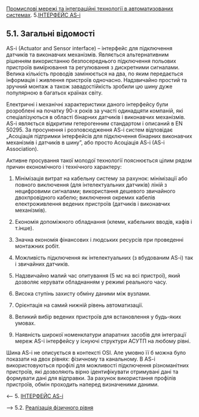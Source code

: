 [Промислові мережі та інтеграційні технології в автоматизованих системах](README.md). 5.[ІНТЕРФЕЙС AS-i](5.md)

## 5.1. Загальні відомості

AS-i (Actuator and Sensor interface) – інтерфейс для підключення датчиків та виконавчих механізмів. Являється альтернативним рішенням використанню безпосереднього підключення польових пристроїв вимірювання та регулювання з дискретними сигналами. Велика кількість проводів замінюється на два, по яким передається інформація і живлення пристроїв одночасно. Надзвичайно простий та зручний монтаж а також завадостійкість зробили цю шину дуже популярною в багатьох країнах світу. 

Електричні і механічні характеристики даного інтерфейсу були розроблені на початку 90-х років за участі одинадцяти компаній, які спеціалізуються в області бінарних датчиків і виконавчих механізмів. AS-i являється відкритим гетерогенним стандартом і описаний в EN 50295. За просунення і розповсюдження AS-i систем відповідає „Асоціація підтримки інтерфейсів для підключення бінарних виконавчих механізмів і датчиків в шину”, або просто Асоціація AS-i (AS-i Association).

Активне просування такої молодої технології пояснюється цілим рядом причин економічного і технічного характеру:

1. Мінімізація витрат на кабельну систему за рахунок: мінімізації або повного виключення (для інтелектуальних датчиків) ліній з нецифровими сигналами; використання дешевого звичайного двохпровідного кабелю;  виключення окремих кабелів електроживлення ведених пристроїв (датчиків і виконавчих механізмів).

2. Економія допоміжного обладнання (клеми, кабельних вводів, кафів і т.інше).

3. Значна економія фінансових і людських ресурсів при проведенні монтажних робіт.

4. Можливість підключення як інтелектуальних (з вбудованим AS-i) так і звичайних датчиків.

5. Надзвичайно малий час опитування (5 мс на всі пристрої), який дозволяє керувати обладнанням у режимі реального часу.

6. Висока ступінь захисту обміну даними між вузлами.

7. Орієнтація на самий нижній рівень автоматизації.

8. Великий вибір ведених пристроїв для встановлення у будь-яких умовах.

9. Наявність широкої номенклатури апаратних засобів для інтеграції мереж AS-і інтерфейсу у існуючі структури АСУТП на любому рівні. 

Шина AS-i не описується в контексті OSI. Але умовно її б можна було показати на двох рівнях: фізичному та канальному. В AS-i використовуються профілі для можливості підключення різноманітних пристроїв, які дозволяють вірно ідентифікувати отримувані дані та формувати дані для відправки. За рахунок використання профілів пристроїв, обмін проходить наперед визначеними даними. 



<-- 5. [ІНТЕРФЕЙС AS-i](5.md)

--> 5.2. [Реалізація фізичного рівня](5_2.md) 